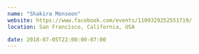 ```yaml
---
name: "Shakira Monsoon"
website: https://www.facebook.com/events/1109329252551719/
location: San Francisco, California, USA

date: 2018-07-05T22:00:00-07:00
---
```

